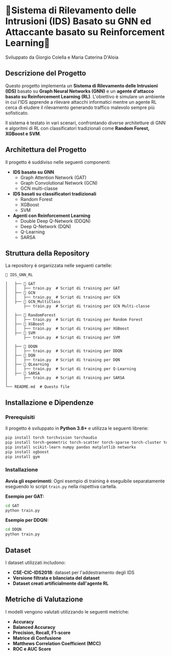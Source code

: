 # 🧐Sistema di Rilevamento delle Intrusioni (IDS) Basato su GNN ed Attaccante basato su Reinforcement Learning🚨
Sviluppato da Giorgio Colella e Maria Caterina D'Aloia
## Descrizione del Progetto

Questo progetto implementa un **Sistema di Rilevamento delle Intrusioni (IDS)** basato su **Graph Neural Networks (GNN)** e un **agente d'attacco basato su Reinforcement Learning (RL)**. L'obiettivo è simulare un ambiente in cui l'IDS apprende a rilevare attacchi informatici mentre un agente RL cerca di eludere il rilevamento generando traffico malevolo sempre più sofisticato.

Il sistema è testato in vari scenari, confrontando diverse architetture di GNN e algoritmi di RL con classificatori tradizionali come **Random Forest, XGBoost e SVM**.

## Architettura del Progetto

Il progetto è suddiviso nelle seguenti componenti:

- **IDS basato su GNN**
  - Graph Attention Network (GAT)
  - Graph Convolutional Network (GCN)
  - GCN multi-classe
- **IDS basati su classificatori tradizionali**
  - Random Forest
  - XGBoost
  - SVM
- **Agenti con Reinforcement Learning**
  - Double Deep Q-Network (DDQN)
  - Deep Q-Network (DQN)
  - Q-Learning
  - SARSA

## Struttura della Repository

La repository è organizzata nelle seguenti cartelle:

```
📂 IDS_GNN_RL

│   ├── 📂 GAT
│   │   ├── train.py  # Script di training per GAT
│   ├── 📂 GCN
│   │   ├── train.py  # Script di training per GCN
│   ├── 📂 GCN_MultiClass
│       ├── train.py  # Script di training per GCN Multi-classe
│
│   ├── 📂 RandomForest
│   │   ├── train.py  # Script di training per Random Forest
│   ├── 📂 XGBoost
│   │   ├── train.py  # Script di training per XGBoost
│   ├── 📂 SVM
│       ├── train.py  # Script di training per SVM
│
│   ├── 📂 DDQN
│   │   ├── train.py  # Script di training per DDQN
│   ├── 📂 DQN
│   │   ├── train.py  # Script di training per DQN
│   ├── 📂 QLearning
│   │   ├── train.py  # Script di training per Q-Learning
│   ├── 📂 SARSA
│       ├── train.py  # Script di training per SARSA
│
└── README.md  # Questo file
```

## Installazione e Dipendenze

### Prerequisiti

Il progetto è sviluppato in **Python 3.8+** e utilizza le seguenti librerie:

```bash
pip install torch torchvision torchaudio
pip install torch-geometric torch-scatter torch-sparse torch-cluster torch-spline-conv
pip install scikit-learn numpy pandas matplotlib networkx
pip install xgboost
pip install gym
```

### Installazione

   **Avvia gli esperimenti**:
   Ogni esempio di training è eseguibile separatamente eseguendo lo script `train.py` nella rispettiva cartella.
   
   **Esempio per GAT:**
   ```bash
   cd GAT
   python train.py
   ```
   
   **Esempio per DDQN:**
   ```bash
   cd DDQN
   python train.py
   ```

## Dataset

I dataset utilizzati includono:
- **CSE-CIC-IDS2018**: dataset per l'addestramento degli IDS
- **Versione filtrata e bilanciata del dataset**
- **Dataset creati artificialmente dall'agente RL**

## Metriche di Valutazione

I modelli vengono valutati utilizzando le seguenti metriche:
- **Accuracy**
- **Balanced Accuracy**
- **Precision, Recall, F1-score**
- **Matrice di Confusione**
- **Matthews Correlation Coefficient (MCC)**
- **ROC e AUC Score**





